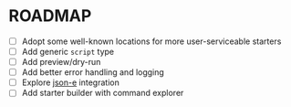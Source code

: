 # ROADMAP

- [ ] Adopt some well-known locations for more user-serviceable starters
- [ ] Add generic `script` type
- [ ] Add preview/dry-run
- [ ] Add better error handling and logging
- [ ] Explore [json-e](https://github.com/taskcluster/json-e) integration
- [ ] Add starter builder with command explorer
